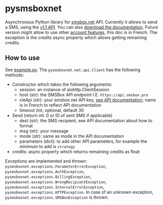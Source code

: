 # pysmsboxnet

Asynchronous Python library for [smsbox.net](https://www.smsbox.net) API.
Currently it allows to send a SMS, using the [v1.1 API](https://en.smsbox.net/docs/doc-API-SMSBOX-1.1-EN.html).
You can also [download the documentation](https://en.smsbox.net/docs/doc-API-SMSBOX-1.1-EN.pdf).
Future version might allow to use other [account features](https://en.smsbox.net/docs/doc-APIFunctions-SMSBOX-FR.html), this doc is in French.
The exception is the credits async property which allows getting remaining credits.

## How to use

See [example.py](/example.py).
The `pysmsboxnet.net.api.Client` has the following methods:

- Constructor which takes the following arguments:
  - session: an instance of aiohttp.ClientSession
  - host (str): the SMSBox API endpoint I.E. `https://api.smsbox.pro`
  - cleApi (str): your smsbox.net API key, [see API documentation](https://en.smsbox.net/docs/doc-API-SMSBOX-1.1-EN.html); name is in French to reflect API documentation
  - timeout (int, optional, default 30
- Send (return int: 0 or ID of sent SMS if applicable)
  - dest (str): the SMS recipient, see API documentation about how to format
  - msg (str): your message
  - mode (str): same as mode in the API documentation
  - parameters (dict): to add other API parameters, for example the minimum to add is `strategy`
- credits: async property which returns remaining credits as float

Exceptions are implemented and thrown: `pysmsboxnet.exceptions.ParameterErrorException`, `pysmsboxnet.exceptions.AuthException`, `pysmsboxnet.exceptions.BillingException`, `pysmsboxnet.exceptions.WrongRecipientException`, `pysmsboxnet.exceptions.InternalErrorException`, `pysmsboxnet.exceptions.HTTPException`.
In case of an unknown exception, `pysmsboxnet.exceptions.SMSBoxException` is thrown.
